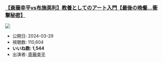 ### [【斎藤幸平vs布施英利】教養としてのアート入門【最後の晩餐…衝撃秘密】](https://www.youtube.com/watch?v=wVK4VJglVr4)
[![](https://img.youtube.com/vi/wVK4VJglVr4/sddefault.jpg)](https://www.youtube.com/watch?v=wVK4VJglVr4)
-   公開日: 2024-03-29
-   視聴数: 110,604
-   **いいね数: 1,544**
-   出演者: [斎藤幸平](/rehacq_fan/people/斎藤幸平 "wikilink")
